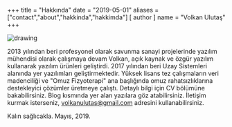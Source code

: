 +++
title = "Hakkında"
date = "2019-05-01"
aliases = ["contact","about","hakkinda","hakkimda"]
[ author ]
  name = "Volkan Ulutaş"
+++

![drawing](/images/cv/rsz_volkan-ulutas.jpg)


2013 yılından beri profesyonel olarak savunma sanayi projelerinde yazılım mühendisi olarak çalışmaya devam Volkan, açık kaynak ve özgür yazılım kullanarak yazılım ürünleri geliştirdi. 2017 yılından beri Uzay Sistemleri alanında yer yazılımları geliştirmektedir. Yüksek lisans tez çalışmaların veri madenciliği ve "Omuz Fizyoterapi" ana başlığında omuz rahatsızlıklarına destekleyici çözümler üretmeye çalıştı. Detaylı bilgi için CV bölümüne bakabilirsiniz. Blog kısmında yer alan yazılara göz atabilirsiniz. 
İletişim kurmak isterseniz, volkanulutas@gmail.com adresini kullanabilirsiniz.

Kalın sağlıcakla.
Mayıs, 2019.